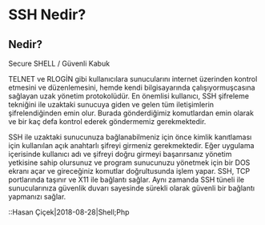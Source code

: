 # SSH Nedir?

## Nedir?

Secure SHELL / Güvenli Kabuk

TELNET ve RLOGİN gibi kullanıcılara sunucularını internet üzerinden kontrol etmesini ve düzenlemesini, hemde kendi bilgisayarında çalışıyormuşcasına sağlayan uzak yönetim protokolüdür. En önemlisi kullanıcı, SSH şifreleme tekniğini ile uzaktaki sunucuya giden ve gelen tüm iletişimlerin şifrelendiğinden emin olur. Burada gönderdiğimiz komutlardan emin olarak ve bir kaç defa kontrol ederek göndermemiz gerekmektedir.

SSH ile uzaktaki sunucunuza bağlanabilmeniz için önce kimlik kanıtlaması için kullanılan açık anahtarlı şifreyi girmeniz gerekmektedir. Eğer uygulama içerisinde kullanıcı adı ve şifreyi doğru girmeyi başarırsanız yönetim yetkisine sahip olursunuz ve program sunucunuzu yönetmek için bir DOS ekranı açar ve gireceğiniz komutlar doğrultusunda işlem yapar. SSH, TCP portlarında taşınır ve X11 ile bağlantı sağlar. Aynı zamanda SSH tüneli ile sunucularınıza güvenlik duvarı sayesinde sürekli olarak güvenli bir bağlantı yapmanızı sağlar.

::Hasan Çiçek|2018-08-28|Shell;Php
